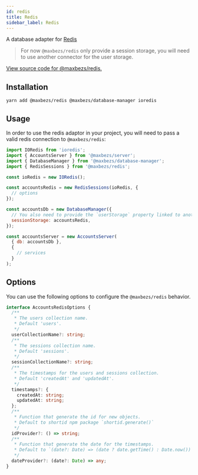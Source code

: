 ```yaml
---
id: redis
title: Redis
sidebar_label: Redis
---
```


A database adapter for [Redis](https://redis.io/)

> For now `@maxbezs/redis` only provide a session storage, you will need to use another connector for the user storage.

[View source code for @maxbezs/redis.](https://github.com/accounts-js/accounts/tree/master/packages/database-redis)

## Installation

```
yarn add @maxbezs/redis @maxbezs/database-manager ioredis
```

## Usage

In order to use the redis adaptor in your project, you will need to pass a valid redis connection to `@maxbezs/redis`:

```javascript
import IORedis from 'ioredis';
import { AccountsServer } from '@maxbezs/server';
import { DatabaseManager } from '@maxbezs/database-manager';
import { RedisSessions } from '@maxbezs/redis';

const ioRedis = new IORedis();

const accountsRedis = new RedisSessions(ioRedis, {
  // options
});

const accountsDb = new DatabaseManager({
  // You also need to provide the `userStorage` property linked to another database
  sessionStorage: accountsRedis,
});

const accountsServer = new AccountsServer(
  { db: accountsDb },
  {
    // services
  }
);
```

## Options

You can use the following options to configure the `@maxbezs/redis` behavior.

```typescript
interface AccountsRedisOptions {
  /**
   * The users collection name.
   * Default 'users'.
   */
  userCollectionName?: string;
  /**
   * The sessions collection name.
   * Default 'sessions'.
   */
  sessionCollectionName?: string;
  /**
   * The timestamps for the users and sessions collection.
   * Default 'createdAt' and 'updatedAt'.
   */
  timestamps?: {
    createdAt: string;
    updatedAt: string;
  };
  /**
   * Function that generate the id for new objects.
   * Default to shortid npm package `shortid.generate()`
   */
  idProvider?: () => string;
  /**
   * Function that generate the date for the timestamps.
   * Default to `(date?: Date) => (date ? date.getTime() : Date.now())`.
   */
  dateProvider?: (date?: Date) => any;
}
```
